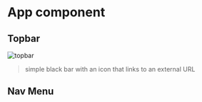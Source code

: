 # App component

## Topbar
![topbar](https://github.com/Vizzuality/climate-watch/raw/feature/frontend-boilerplate/docs/img/top-bar.png)
> simple black bar with an icon that links to an external URL

## Nav Menu
